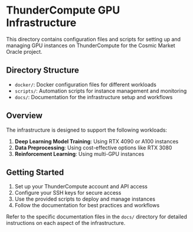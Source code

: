 # ThunderCompute GPU Infrastructure

This directory contains configuration files and scripts for setting up and managing GPU instances on ThunderCompute for the Cosmic Market Oracle project.

## Directory Structure

- `docker/`: Docker configuration files for different workloads
- `scripts/`: Automation scripts for instance management and monitoring
- `docs/`: Documentation for the infrastructure setup and workflows

## Overview

The infrastructure is designed to support the following workloads:

1. **Deep Learning Model Training**: Using RTX 4090 or A100 instances
2. **Data Preprocessing**: Using cost-effective options like RTX 3080
3. **Reinforcement Learning**: Using multi-GPU instances

## Getting Started

1. Set up your ThunderCompute account and API access
2. Configure your SSH keys for secure access
3. Use the provided scripts to deploy and manage instances
4. Follow the documentation for best practices and workflows

Refer to the specific documentation files in the `docs/` directory for detailed instructions on each aspect of the infrastructure.